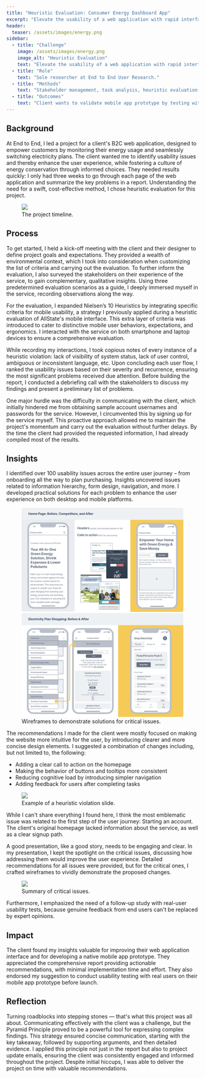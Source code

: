 ```yaml
---
title: "Heuristic Evaluation: Consumer Energy Dashboard App"
excerpt: "Elevate the usability of a web application with rapid interface analysis and delivery of effective solutions."
header:
  teaser: /assets/images/energy.png
sidebar:
  - title: "Challenge"
    image: /assets/images/energy.png
    image_alt: "Heuristic Evaluation"
    text: "Elevate the usability of a web application with rapid interface analysis and delivery of effective solutions."
  - title: "Role"
    text: "Sole researcher at End to End User Research."
  - title: "Methods"
    text: "Stakeholder management, task analysis, heuristic evaluation, Nielsen’s 10, mobile heuristics, interaction analysis, severity scoring, frequency analysis, wireframing."
  - title: "Outcomes"
    text: "Client wants to validate mobile app prototype by testing with end users."
---
```


## Background
At End to End, I led a project for a client's B2C web application, designed to empower customers by monitoring their energy usage and seamlessly switching electricity plans. The client wanted me to identify usability issues and thereby enhance the user experience, while fostering a culture of energy conservation through informed choices. They needed results quickly: I only had three weeks to go through each page of the web application and summarize the key problems in a report. Understanding the need for a swift, cost-effective method, I chose heuristic evaluation for this project.

<figure>
    <a href="/research/assets/images/hardwarecomparison_notes.png"><img src="/research/assets/images/energy_timeline.png"></a>
    <figcaption>The project timeline.</figcaption>
</figure>

## Process
To get started, I held a kick-off meeting with the client and their designer to define project goals and expectations. They provided a wealth of environmental context, which I took into consideration when customizing the list of criteria and carrying out the evaluation. To further inform the evaluation, I also surveyed the stakeholders on their experience of the service, to gain complementary, qualitative insights. Using three predetermined evaluation scenarios as a guide, I deeply immersed myself in the service, recording observations along the way.

For the evaluation, I expanded Nielsen’s 10 Heuristics by integrating specific criteria for mobile usability, a strategy I previously applied during a heuristic evaluation of AllState's mobile interface. This extra layer of criteria was introduced to cater to distinctive mobile user behaviors, expectations, and ergonomics. I interacted with the service on both smartphone and laptop devices to ensure a comprehensive evaluation.

While recording my interactions, I took copious notes of every instance of a heuristic violation: lack of visibility of system status, lack of user control, ambiguous or inconsistent language, etc. Upon concluding each user flow, I ranked the usability issues based on their severity and recurrence, ensuring the most significant problems received due attention. Before building the report, I conducted a debriefing call with the stakeholders to discuss my findings and present a preliminary list of problems.

One major hurdle was the difficulty in communicating with the client, which initially hindered me from obtaining sample account usernames and passwords for the service. However, I circumvented this by signing up for the service myself. This proactive approach allowed me to maintain the project's momentum and carry out the evaluation without further delays. By the time the client had provided the requested information, I had already compiled most of the results.

## Insights
I identified over 100 usability issues across the entire user journey – from onboarding all the way to plan purchasing. Insights uncovered issues related to information hierarchy, form design, navigation, and more. I developed practical solutions for each problem to enhance the user experience on both desktop and mobile platforms.

<figure class="half">
    <a href="/assets/images/energy_mockups2.png"><img src="/assets/images/energy_mockups2.png"></a>
    <a href="/assets/images/energy_mockups.png"><img src="/assets/images/energy_mockups.png"></a>
    <figcaption>Wireframes to demonstrate solutions for critical issues.</figcaption>
</figure>

The recommendations I made for the client were mostly focused on making the website more intuitive for the user, by introducing clearer and more concise design elements. I suggested a combination of changes including, but not limited to, the following:

* Adding a clear call to action on the homepage
* Making the behavior of buttons and tooltips more consistent
* Reducing cognitive load by introducing simpler navigation
* Adding feedback for users after completing tasks

<figure>
    <a href="/research/assets/images/energy_slide.png"><img src="/research/assets/images/energy_slide.png"></a>
    <figcaption>Example of a heuristic violation slide.</figcaption>
</figure>

While I can't share everything I found here, I think the most emblematic issue was related to the first step of the user journey: Starting an account. The client's original homepage lacked information about the service, as well as a clear signup path.

A good presentation, like a good story, needs to be engaging and clear. In my presentation, I kept the spotlight on the critical issues, discussing how addressing them would improve the user experience. Detailed recommendations for all issues were provided, but for the critical ones, I crafted wireframes to vividly demonstrate the proposed changes.

<figure>
    <a href="/research/assets/images/energy_summary.png"><img src="/research/assets/images/energy_summary.png"></a>
    <figcaption>Summary of critical issues.</figcaption>
</figure>

Furthermore, I emphasized the need of a follow-up study with real-user usability tests, because genuine feedback from end users can't be replaced by expert opinions.

## Impact
The client found my insights valuable for improving their web application interface and for developing a native mobile app prototype. They appreciated the comprehensive report providing actionable recommendations, with minimal implementation time and effort. They also endorsed my suggestion to conduct usability testing with real users on their mobile app prototype before launch.

## Reflection
Turning roadblocks into stepping stones — that's what this project was all about. Communicating effectively with the client was a challenge, but the Pyramid Principle proved to be a powerful tool for expressing complex findings. This strategy ensured concise communication, starting with the key takeaway, followed by supporting arguments, and then detailed evidence. I applied this principle not just in the report but also to project update emails, ensuring the client was consistently engaged and informed throughout the project. Despite initial hiccups, I was able to deliver the project on time with valuable recommendations.
